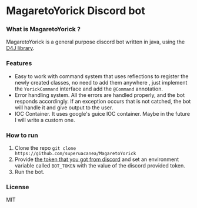 # MagaretoYorick Discord bot

### What is MagaretoYorick ?
MagaretoYorick is a general purpose discord bot written in java, using the [D4J library](https://github.com/Discord4J/Discord4J).

### Features

- Easy to work with command system that uses reflections to register the newly created classes, no need to add them anywhere , just implement the `YorickCommand` interface and add the `@Command` annotation.
- Error handling system. All the errors are handled properly, and the bot responds accordingly. If an exception occurs that is not catched, the bot will handle it and give output to the user.
- IOC Container. It uses google's guice IOC container. Maybe in the future I will write a custom one.

### How to run

1. Clone the repo `git clone https://github.com/superuacanea/MagaretoYorick`
2. Provide [the token that you got from discord](https://discord.com/developers/applications) and set  an environment variable called `BOT_TOKEN` with the value of the discord provided token.
3. Run the bot.

### License
MIT
